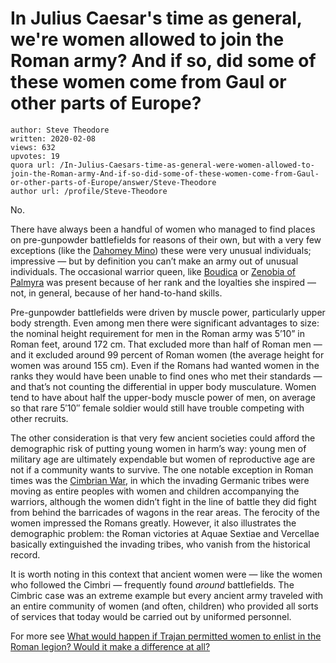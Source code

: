 # In Julius Caesar's time as general, we're women allowed to join the Roman army? And if so, did some of these women come from Gaul or other parts of Europe?

	author: Steve Theodore
	written: 2020-02-08
	views: 632
	upvotes: 19
	quora url: /In-Julius-Caesars-time-as-general-were-women-allowed-to-join-the-Roman-army-And-if-so-did-some-of-these-women-come-from-Gaul-or-other-parts-of-Europe/answer/Steve-Theodore
	author url: /profile/Steve-Theodore


No.

There have always been a handful of women who managed to find places on pre-gunpowder battlefields for reasons of their own, but with a very few exceptions (like the [Dahomey Mino](https://en.wikipedia.org/wiki/Dahomey_Amazons)) these were very unusual individuals; impressive — but by definition you can’t make an army out of unusual individuals. The occasional warrior queen, like [Boudica](https://en.wikipedia.org/wiki/Boudica) or [Zenobia of Palmyra](https://www.quora.com/Who-was-Zenobia/answer/Steve-Theodore?ch=10&share=5b4f5b16&srid=zLvM) was present because of her rank and the loyalties she inspired — not, in general, because of her hand-to-hand skills.

Pre-gunpowder battlefields were driven by muscle power, particularly upper body strength. Even among men there were significant advantages to size: the nominal height requirement for men in the Roman army was 5’10” in Roman feet, around 172 cm. That excluded more than half of Roman men — and it excluded around 99 percent of Roman women (the average height for women was around 155 cm). Even if the Romans had wanted women in the ranks they would have been unable to find ones who met their standards — and that’s not counting the differential in upper body musculature. Women tend to have about half the upper-body muscle power of men, on average so that rare 5′10″ female soldier would still have trouble competing with other recruits.

The other consideration is that very few ancient societies could afford the demographic risk of putting young women in harm’s way: young men of military age are ultimately expendable but women of reproductive age are not if a community wants to survive. The one notable exception in Roman times was the [Cimbrian War](https://en.wikipedia.org/wiki/Cimbrian_War), in which the invading Germanic tribes were moving as entire peoples with women and children accompanying the warriors, although the women didn’t fight in the line of battle they did fight from behind the barricades of wagons in the rear areas. The ferocity of the women impressed the Romans greatly. However, it also illustrates the demographic problem: the Roman victories at Aquae Sextiae and Vercellae basically extinguished the invading tribes, who vanish from the historical record.

It is worth noting in this context that ancient women were — like the women who followed the Cimbri — frequently found _around_  battlefields. The Cimbric case was an extreme example but every ancient army traveled with an entire community of women (and often, children) who provided all sorts of services that today would be carried out by uniformed personnel.

For more see [What would happen if Trajan permitted women to enlist in the Roman legion? Would it make a difference at all?](https://www.quora.com/What-would-happen-if-Trajan-permitted-women-to-enlist-in-the-Roman-legion-Would-it-make-a-difference-at-all/answer/Steve-Theodore?ch=10&share=98d89a1f&srid=zLvM)

